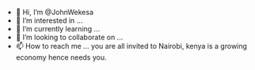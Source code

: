 - 👋 Hi, I’m @JohnWekesa
- 👀 I’m interested in ...
- 🌱 I’m currently learning ...
- 💞️ I’m looking to collaborate on ...
- 📫 How to reach me ...
you are all invited to Nairobi, kenya is a growing economy hence needs you.
<!---
JohnWekesa/JohnWekesa is a ✨ special ✨ repository because its `README.md` (this file) appears on your GitHub profile.
You can click the Preview link to take a look at your changes.
--->

